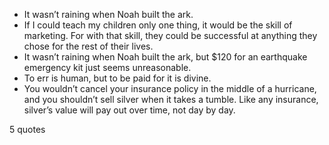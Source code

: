  - It wasn’t raining when Noah built the ark.
 - If I could teach my children only one thing, it would be the skill of marketing. For with that skill, they could be successful at anything they chose for the rest of their lives.
 - It wasn’t raining when Noah built the ark, but $120 for an earthquake emergency kit just seems unreasonable.
 - To err is human, but to be paid for it is divine.
 - You wouldn’t cancel your insurance policy in the middle of a hurricane, and you shouldn’t sell silver when it takes a tumble. Like any insurance, silver’s value will pay out over time, not day by day.

5 quotes
